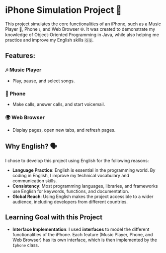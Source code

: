 # iPhone Simulation Project 📱

This project simulates the core functionalities of an iPhone, such as a Music Player 🎵, Phone 📞, and Web Browser 🌐. It was created to demonstrate my knowledge of Object-Oriented Programming in Java, while also helping me practice and improve my English skills 🇬🇧.

## Features:

### 🎶 Music Player
- Play, pause, and select songs.

### 📱 Phone
- Make calls, answer calls, and start voicemail.

### 🌍 Web Browser
- Display pages, open new tabs, and refresh pages.

## Why English? 🗣️

I chose to develop this project using English for the following reasons:

- **Language Practice**: English is essential in the programming world. By coding in English, I improve my technical vocabulary and communication skills.
- **Consistency**: Most programming languages, libraries, and frameworks use English for keywords, functions, and documentation.
- **Global Reach**: Using English makes the project accessible to a wider audience, including developers from different countries.

## Learning Goal with this Project

- **Interface Implementation**: I used **interfaces** to model the different functionalities of the iPhone. Each feature (Music Player, Phone, and Web Browser) has its own interface, which is then implemented by the `Iphone` class.
